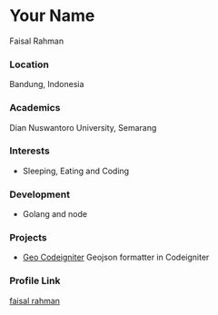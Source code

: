 # Your Name
Faisal Rahman

### Location

Bandung, Indonesia

### Academics

Dian Nuswantoro University, Semarang

### Interests

- Sleeping, Eating and Coding

### Development

- Golang and node

### Projects

- [Geo Codeigniter](https://github.com/fzlrhmn/geo-codeigniter) Geojson formatter in Codeigniter

### Profile Link

[faisal rahman](https://github.com/fzlrhmn)